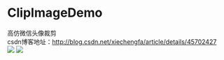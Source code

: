 # ClipImageDemo
高仿微信头像裁剪<br> 
csdn博客地址：http://blog.csdn.net/xiechengfa/article/details/45702427<br> 
![](http://img.blog.csdn.net/20150513232416629?watermark/2/text/aHR0cDovL2Jsb2cuY3Nkbi5uZXQveGllY2hlbmdmYQ==/font/5a6L5L2T/fontsize/400/fill/I0JBQkFCMA==/dissolve/70/gravity/Center)
![](http://img.blog.csdn.net/20150513232511587?watermark/2/text/aHR0cDovL2Jsb2cuY3Nkbi5uZXQveGllY2hlbmdmYQ==/font/5a6L5L2T/fontsize/400/fill/I0JBQkFCMA==/dissolve/70/gravity/Center)
